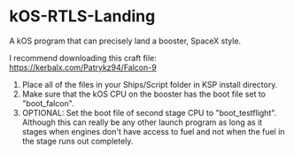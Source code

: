 # kOS-RTLS-Landing
A kOS program that can precisely land a booster, SpaceX style.

I recommend downloading this craft file: https://kerbalx.com/Patrykz94/Falcon-9
1. Place all of the files in your Ships/Script folder in KSP install directory.
2. Make sure that the kOS CPU on the booster has the boot file set to "boot_falcon".
3. OPTIONAL: Set the boot file of second stage CPU to "boot_testflight". Although this can really be any other launch program as long as it stages when engines don't have access to fuel and not when the fuel in the stage runs out completely.
